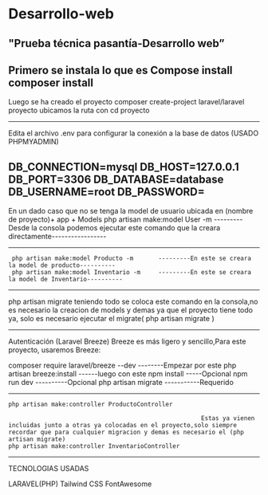 # Desarrollo-web
"Prueba técnica pasantía-Desarrollo web” 
--------------------------------------------------------------------------------------------------------
Primero se instala lo que es Compose install
composer install     
----------------------------------------------------------------------------------------------------------------------------------
Luego se ha creado el proyecto
composer create-project laravel/laravel proyecto
ubicamos la ruta con cd proyecto


--------------------------------------------------------------------------------------------------------

Edita el archivo .env para configurar la conexión a la base de datos (USADO PHPMYADMIN)

DB_CONNECTION=mysql
DB_HOST=127.0.0.1
DB_PORT=3306
DB_DATABASE=database
DB_USERNAME=root
DB_PASSWORD=
--------------------------------------------------------------------------------------------------------
En un dado caso que no se tenga la model de usuario ubicada en (nombre de proyecto)+ app + Models
    php artisan make:model User -m              ---------Desde la consola podemos ejecutar este comando que la creara directamente-----------------
    
--------------------------------------------------------------------------------------------------------

     php artisan make:model Producto -m       ---------En este se creara la model de producto----------
     php artisan make:model Inventario -m     ---------En este se creara la model de Inventario----------

------------------------------------------------------------------------------------------------------------
php artisan migrate                                   teniendo todo se coloca este comando en la consola,no es necesario la creacion de models y demas ya que el proyecto tiene todo ya,
                                                       solo es necesario ejecutar el migrate( php artisan migrate )


------------------------------------------------------------------------------------------------------------------------------------------------------------------------------------------------------------------------
Autenticación (Laravel Breeze) 
Breeze es más ligero y sencillo,Para este proyecto, usaremos Breeze:

composer require laravel/breeze --dev              --------Empezar por este 
php artisan breeze:install                         ------luego con este
npm install                                         -----Opcional
npm run dev                                         ----------Opcional
php artisan migrate                                  -----------Requerido



----------------------------------------------------------------------------------------------------------------------------------------------------------------------------

    php artisan make:controller ProductoController
    
                                                          Estas ya vienen incluidas junto a otras ya colocadas en el proyecto,solo siempre recordar que para cualquier migracion y demas es necesario el (php artisan migrate)
    php artisan make:controller InventarioController
    

----------------------------------------------------------------------------------------------------------------------------------------------------------------------------





TECNOLOGIAS USADAS

LARAVEL(PHP)
Tailwind
CSS
FontAwesome























